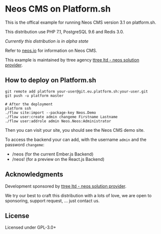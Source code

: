 Neos CMS on Platform.sh
=====

This is the offical example for running Neos CMS version 3.1 on platform.sh.

This distribution use PHP 7.1, PostgreSQL 9.6 and Redis 3.0.

_Currently this distribution is in alpha state_

Refer to [neos.io](https://neos.io/) for information on Neos CMS.

This example is maintained by ttree agency [ttree ltd - neos solution provider](http://ttree.ch).

How to deploy on Platform.sh
----------------------------

    git remote add platform your-user@git.eu.platform.sh:your-user.git
    git push -u platform master
    
    # After the deployment
    platform ssh
    ./flow site:import --package-key Neos.Demo
    ./flow user:create admin changeme Firstname Lastname
    ./flow user:addrole admin Neos.Neos:Administrator
    
Then you can visit your site, you should see the Neos CMS demo site. 

To access the backend your can add, with the username ```admin``` and the password ```changeme```:

  - /neos (for the current Ember.js Backend)
  - /neos! (for a preview on the React.js Backend)

Acknowledgments
---------------

Development sponsored by [ttree ltd - neos solution provider](http://ttree.ch).

We try our best to craft this distribution with a lots of love, we are open to
sponsoring, support request, ... just contact us.

License
-------

Licensed under GPL-3.0+
